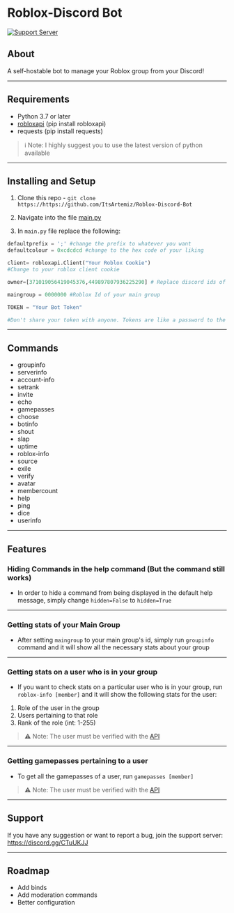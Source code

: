 # Roblox-Discord Bot
[![Support Server](https://cdn.discordapp.com/attachments/702180216533155936/748419162895810610/white_logo.png)](https://discord.gg/CTuUKJJ)

## About

A self-hostable bot to manage your Roblox group from your Discord!
___
## Requirements

- Python 3.7 or later
- [robloxapi](https://pypi.org/project/robloxapi/) (pip install robloxapi)
- requests (pip install requests)

>ℹ️ Note: I highly suggest you to use the latest version of python available
___
## Installing and Setup

1. Clone this repo - `git clone https://https://github.com/ItsArtemiz/Roblox-Discord-Bot`

2. Navigate into the file [main.py](https://github.com/ItsArtemiz/Roblox-Discord-Bot/blob/master/main.py)

3. In `main.py` file replace the following:

```python
defaultprefix = ';' #change the prefix to whatever you want
defaultcolour = 0xcdcdcd #change to the hex code of your liking

client= robloxapi.Client("Your Roblox Cookie")
#Change to your roblox client cookie

owner=[371019056419045376,449897807936225290] # Replace discord ids of user who will have owner control over the bot, i.e, can use commands like setrank or shout

maingroup = 0000000 #Roblox Id of your main group

TOKEN = "Your Bot Token"

#Don't share your token with anyone. Tokens are like a password to the bot. If someone has your token, they have full control over your bot.
```
___
## Commands


- groupinfo 
- serverinfo
- account-info
- setrank
- invite
- echo
- gamepasses
- choose
- botinfo
- shout
- slap
- uptime
- roblox-info
- source
- exile
- verify
- avatar
- membercount
- help
- ping
- dice
- userinfo

---
## Features

### Hiding Commands in the help command (But the command still works)


- In order to hide a command from being displayed in the default help message, simply change `hidden=False` to `hidden=True`
---
### Getting stats of your Main Group

- After setting `maingroup` to your main group's id, simply run `groupinfo` command and it will show all the necessary stats about your group
---
### Getting stats on a user who is in your group

- If you want to check stats on a particular user who is in your group, run `roblox-info [member]` and it will show the following stats for the user: 

1. Role of the user in the group
2. Users pertaining to that role
3. Rank of the role (int: 1-255)


>⚠ Note: The user must be verified with the [API](https://verify.eryn.io)

---
### Getting gamepasses pertaining to a user

- To get all the gamepasses of a user, run `gamepasses [member]`

>⚠ Note: The user must be verified with the [API](https://verify.eryn.io)
___
## Support

If you have any suggestion or want to report a bug, join the support server: https://discord.gg/CTuUKJJ

___
## Roadmap

- Add binds
- Add moderation commands
- Better configuration
